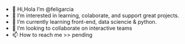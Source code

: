 - 👋 Hi,Hola I’m @feligarcia
- 👀 I’m interested in learning, colaborate, and support great projects. 
- 🌱 I’m currently learning front-end, data sciencie & python.
- 💞️ I’m looking to collaborate on interactive teams
- 📫 How to reach me >> pending

<!---
feligarcia/feligarcia is a ✨ special ✨ repository because its `README.md` (this file) appears on your GitHub profile.
You can click the Preview link to take a look at your changes.
--->
